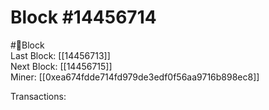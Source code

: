 
Block #14456714
===============
  
#🧊Block  
Last Block: [[14456713]]  
Next Block: [[14456715]]  
Miner: [[0xea674fdde714fd979de3edf0f56aa9716b898ec8]]  

 Transactions: